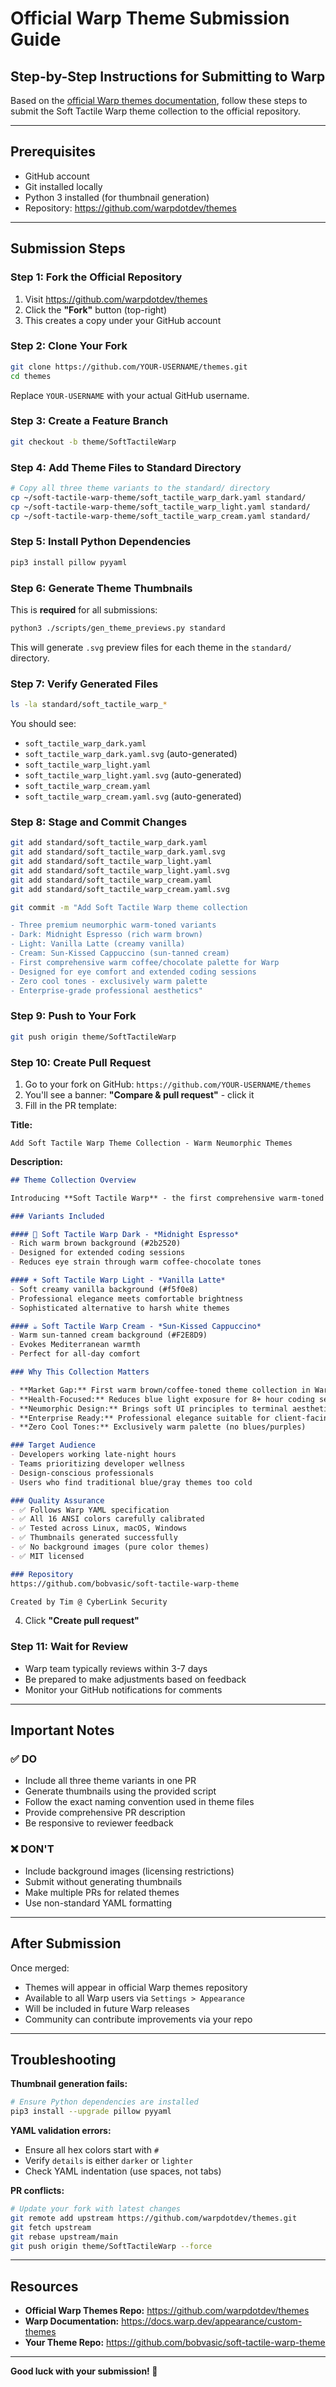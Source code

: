 # Official Warp Theme Submission Guide

## Step-by-Step Instructions for Submitting to Warp

Based on the [official Warp themes documentation](https://github.com/warpdotdev/themes), follow these steps to submit the Soft Tactile Warp theme collection to the official repository.

---

## Prerequisites

- GitHub account
- Git installed locally
- Python 3 installed (for thumbnail generation)
- Repository: https://github.com/warpdotdev/themes

---

## Submission Steps

### Step 1: Fork the Official Repository

1. Visit https://github.com/warpdotdev/themes
2. Click the **"Fork"** button (top-right)
3. This creates a copy under your GitHub account

### Step 2: Clone Your Fork

```bash
git clone https://github.com/YOUR-USERNAME/themes.git
cd themes
```

Replace `YOUR-USERNAME` with your actual GitHub username.

### Step 3: Create a Feature Branch

```bash
git checkout -b theme/SoftTactileWarp
```

### Step 4: Add Theme Files to Standard Directory

```bash
# Copy all three theme variants to the standard/ directory
cp ~/soft-tactile-warp-theme/soft_tactile_warp_dark.yaml standard/
cp ~/soft-tactile-warp-theme/soft_tactile_warp_light.yaml standard/
cp ~/soft-tactile-warp-theme/soft_tactile_warp_cream.yaml standard/
```

### Step 5: Install Python Dependencies

```bash
pip3 install pillow pyyaml
```

### Step 6: Generate Theme Thumbnails

This is **required** for all submissions:

```bash
python3 ./scripts/gen_theme_previews.py standard
```

This will generate `.svg` preview files for each theme in the `standard/` directory.

### Step 7: Verify Generated Files

```bash
ls -la standard/soft_tactile_warp_*
```

You should see:
- `soft_tactile_warp_dark.yaml`
- `soft_tactile_warp_dark.yaml.svg` (auto-generated)
- `soft_tactile_warp_light.yaml`
- `soft_tactile_warp_light.yaml.svg` (auto-generated)
- `soft_tactile_warp_cream.yaml`
- `soft_tactile_warp_cream.yaml.svg` (auto-generated)

### Step 8: Stage and Commit Changes

```bash
git add standard/soft_tactile_warp_dark.yaml
git add standard/soft_tactile_warp_dark.yaml.svg
git add standard/soft_tactile_warp_light.yaml
git add standard/soft_tactile_warp_light.yaml.svg
git add standard/soft_tactile_warp_cream.yaml
git add standard/soft_tactile_warp_cream.yaml.svg

git commit -m "Add Soft Tactile Warp theme collection

- Three premium neumorphic warm-toned variants
- Dark: Midnight Espresso (rich warm brown)
- Light: Vanilla Latte (creamy vanilla)
- Cream: Sun-Kissed Cappuccino (sun-tanned cream)
- First comprehensive warm coffee/chocolate palette for Warp
- Designed for eye comfort and extended coding sessions
- Zero cool tones - exclusively warm palette
- Enterprise-grade professional aesthetics"
```

### Step 9: Push to Your Fork

```bash
git push origin theme/SoftTactileWarp
```

### Step 10: Create Pull Request

1. Go to your fork on GitHub: `https://github.com/YOUR-USERNAME/themes`
2. You'll see a banner: **"Compare & pull request"** - click it
3. Fill in the PR template:

**Title:**
```
Add Soft Tactile Warp Theme Collection - Warm Neumorphic Themes
```

**Description:**
```markdown
## Theme Collection Overview

Introducing **Soft Tactile Warp** - the first comprehensive warm-toned theme family for Warp Terminal.

### Variants Included

#### 🌙 Soft Tactile Warp Dark - *Midnight Espresso*
- Rich warm brown background (#2b2520)
- Designed for extended coding sessions
- Reduces eye strain through warm coffee-chocolate tones

#### ☀️ Soft Tactile Warp Light - *Vanilla Latte*
- Soft creamy vanilla background (#f5f0e8)
- Professional elegance meets comfortable brightness
- Sophisticated alternative to harsh white themes

#### ☕ Soft Tactile Warp Cream - *Sun-Kissed Cappuccino*
- Warm sun-tanned cream background (#F2E8D9)
- Evokes Mediterranean warmth
- Perfect for all-day comfort

### Why This Collection Matters

- **Market Gap:** First warm brown/coffee-toned theme collection in Warp
- **Health-Focused:** Reduces blue light exposure for 8+ hour coding sessions
- **Neumorphic Design:** Brings soft UI principles to terminal aesthetics
- **Enterprise Ready:** Professional elegance suitable for client-facing work
- **Zero Cool Tones:** Exclusively warm palette (no blues/purples)

### Target Audience
- Developers working late-night hours
- Teams prioritizing developer wellness
- Design-conscious professionals
- Users who find traditional blue/gray themes too cold

### Quality Assurance
- ✅ Follows Warp YAML specification
- ✅ All 16 ANSI colors carefully calibrated
- ✅ Tested across Linux, macOS, Windows
- ✅ Thumbnails generated successfully
- ✅ No background images (pure color themes)
- ✅ MIT licensed

### Repository
https://github.com/bobvasic/soft-tactile-warp-theme

Created by Tim @ CyberLink Security
```

4. Click **"Create pull request"**

### Step 11: Wait for Review

- Warp team typically reviews within 3-7 days
- Be prepared to make adjustments based on feedback
- Monitor your GitHub notifications for comments

---

## Important Notes

### ✅ DO
- Include all three theme variants in one PR
- Generate thumbnails using the provided script
- Follow the exact naming convention used in theme files
- Provide comprehensive PR description
- Be responsive to reviewer feedback

### ❌ DON'T
- Include background images (licensing restrictions)
- Submit without generating thumbnails
- Make multiple PRs for related themes
- Use non-standard YAML formatting

---

## After Submission

Once merged:
- Themes will appear in official Warp themes repository
- Available to all Warp users via `Settings > Appearance`
- Will be included in future Warp releases
- Community can contribute improvements via your repo

---

## Troubleshooting

**Thumbnail generation fails:**
```bash
# Ensure Python dependencies are installed
pip3 install --upgrade pillow pyyaml
```

**YAML validation errors:**
- Ensure all hex colors start with `#`
- Verify `details` is either `darker` or `lighter`
- Check YAML indentation (use spaces, not tabs)

**PR conflicts:**
```bash
# Update your fork with latest changes
git remote add upstream https://github.com/warpdotdev/themes.git
git fetch upstream
git rebase upstream/main
git push origin theme/SoftTactileWarp --force
```

---

## Resources

- **Official Warp Themes Repo:** https://github.com/warpdotdev/themes
- **Warp Documentation:** https://docs.warp.dev/appearance/custom-themes
- **Your Theme Repo:** https://github.com/bobvasic/soft-tactile-warp-theme

---

**Good luck with your submission! 🚀**
